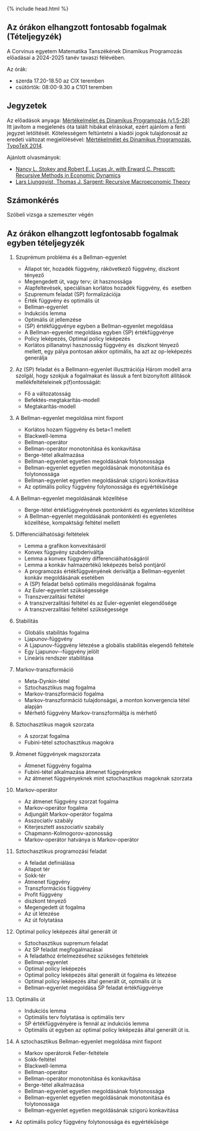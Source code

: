{% include head.html %}

## Az órákon elhangzott fontosabb fogalmak (Tételjegyzék) 
A Corvinus egyetem Matematika Tanszékének Dinamikus Programozás előadásai a 2024-2025 tanév tavaszi félévében.

Az órák: 
   * szerda 17.20-18.50 az CIX teremben
   * csütörtök: 08:00-9.30 a C101 teremben

## Jegyzetek
Az előadások anyaga: [Mértékelmélet és Dinamikus Programozás (v1.5-28)](http://www.bke.hu/magyarkuti/main.pdf)
Itt javítom a megjelenés óta talált hibákat elírásokat, ezért ajánlom a fenti jegyzet letöltését.
Kötelességem feltüntetni a kiadói jogok tulajdonosát az eredeti változat megjelölésével: 
[Mértékelmélet és Dinamikus Programozás, TypoTeX 2014](https://dtk.tankonyvtar.hu/xmlui/handle/123456789/3221).

Ajánlott olvasmányok: 
   * [Nancy L. Stokey and Robert E. Lucas Jr. with Erward C. Prescott: Recursive Methods in Economic Dynamics](https://www.amazon.com/gp/reader/0674750969/ref=sib_dp_pt#reader-link)
   * [ Lars Ljungqvist, Thomas J. Sargent: Recursive Macroeconomic Theory](http://www.amazon.com/Recursive-Macroeconomic-Theory-Lars-Ljungqvist/dp/0262194511/ref=sr_1_1?ie=UTF8&s=books&qid=1233988909&sr=8-1)

## Számonkérés
Szóbeli vizsga a szemeszter végén

## Az órákon elhangzott legfontosabb fogalmak egyben tételjegyzék
   
1. Szuprémum probléma és a Bellman-egyenlet 
   * Állapot tér, hozadék függvény, rákövetkező függvény, diszkont tényező
   * Megengedett út, vagy terv; út hasznossága
   * Alapfeltevések, speciálisan korlátos hozadék függvény, és <math>0\leq \beta<1</math> esetben
   * Szupremum feladat (SP) formalizációja
   * Érték függvény és optimális út
   * Bellman-egyenlet
   * Indukciós lemma
   * Optimális út jellemzése
   * (SP) értékfüggvénye egyben a Bellman-egyenlet megoldása
   * A Bellman-egyenlet megoldása egyben (SP) értékfüggvénye
   * Policy leképezés, Optimal policy leképezés
   * Korlátos pillanatnyi hasznosság függvény és <math>\beta<1</math> diszkont tényező mellett, egy pálya pontosan akkor optimális, ha azt az op-leképezés generálja

1. Az (SP) feladat és a Bellmann-egyenlet illusztrációja 
Három modell arra szolgál, hogy szokjuk a fogalmakat és lássuk a fent bizonyított állítások mellékfeltételeinek p(f)ontosságát:
   * Fő a változatosság
   * Befektés-megtakarítás-modell
   * Megtakarítás-modell

1. A Bellman-egyenlet megoldása mint fixpont
   * Korlátos hozam függvény és beta<1 mellett
   * Blackwell-lemma
   * Bellman-operátor
   * Bellman-operátor monotonitása és konkavitása
   * Berge-tétel alkalmazása
   * Bellman-egyenlet egyetlen megoldásának folytonossága
   * Bellman-egyenlet egyetlen megoldásának monotonitása és folytonossága
   * Bellman-egyenlet egyetlen megoldásának szigorú konkavitása
   * Az optimális policy függvény folytonossága és egyértékűsége

1. A Bellman-egyenlet megoldásának közelítése
   * Berge-tétel értékfüggvényének pontonkénti és egyenletes közelítése
   * A Bellman-egyenlet megoldásának pontonkénti és egyenletes közelítése, kompaktsági feltétel mellett
  
1. Differenciálhatósági feltételek
   * Lemma a grafikon konvexitásáról
   * Konvex függvény szubderiváltja
   * Lemma a konvex függvény differenciálhatóságáról
   * Lemma a konkáv halmazértékű leképezés belső pontjáról
   * A programozás értékfüggvényének deriváltja a Bellman-egyenlet konkáv megoldásának esetében
   * A (SP) feladat belső optimális megoldásának fogalma
   * Az Euler-egyenlet szükségessége
   * Transzverzalitási feltétel
   * A transzverzalitási feltétel és az Euler-egyenlet elegendősége
   * A transzverzalitási feltétel szükségessége

1. Stabilitás
   * Globális stabilitás fogalma
   * Ljapunov-függvény
   * A Ljapunov-függvény létezése a globális stabilitás elegendő feltétele
   * Egy Ljapunov--függvény jelölt
   * Lineáris rendszer stabilitása

1. Markov-transzformáció
   * Meta-Dynkin-tétel
   * Sztochasztikus mag fogalma
   * Markov-transzformáció fogalma
   * Markov-transzformáció tulajdonságai, a monton konvergencia tétel alapján
   * Mérhető függvény Markov-transzformáltja is mérhető

1. Sztochasztikus magok szorzata
   * A szorzat fogalma
   * Fubini-tétel sztochasztikus magokra

1. Átmenet függvények magszorzata
   * Átmenet függvény fogalma
   * Fubini-tétel alkalmazása átmenet függvényekre
   * Az átmenet függvényeknek mint sztochasztikus magoknak szorzata

1. Markov-operátor
   * Az átmenet függvény szorzat fogalma
   * Markov-operátor fogalma
   * Adjungált Markov-operátor fogalma
   * Asszociatív szabály
   * Kiterjesztett asszociatív szabály
   * Chapmann-Kolmogorov-azonosság
   * Markov-operátor hatványa is Markov-operátor

1. Sztochasztikus programozási feladat
   * A feladat definiálása
   * Állapot tér
   * Sokk-tér
   * Átmenet függvény
   * Transzformációs függvény
   * Profit függvény
   * diszkont tényező
   * Megengedett út fogalma
   * Az út létezése
   * Az út folytatása
  
1. Optimal policy leképezés által generált út
   * Sztochasztikus supremum feladat
   * Az SP feladat megfogalmazásai
   * A feladathoz értelmezéséhez szükséges feltételek
   * Bellman-egyenlet
   * Optimal policy leképezés
   * Optimal policy leképezés által generált út fogalma és létezése
   * Optimal policy leképezés által generált út, optmális út is
   * Bellman-egyenlet megoldása SP feladat értékfüggvénye

1. Optimális út
   * Indukciós lemma
   * Optimális terv folytatása is optimális terv
   * SP értékfüggvényére is fennál az indukciós lemma
   * Optimális út egyben az optimal policy leképezás által generált út is.

1. A sztochasztikus Bellman-egyenlet megoldása mint fixpont
   * Markov operátorok Feller-feltétele
   * Sokk-feltétel
   * Blackwell-lemma
   * Bellman-operátor
   * Bellman-operátor monotonitása és konkavitása
   * Berge-tétel alkalmazása
   * Bellman-egyenlet egyetlen megoldásának folytonossága
   * Bellman-egyenlet egyetlen megoldásának monotonitása és folytonossága
   * Bellman-egyenlet egyetlen megoldásának szigorú konkavitása
  * Az optimális policy függvény folytonossága és egyértékűsége
